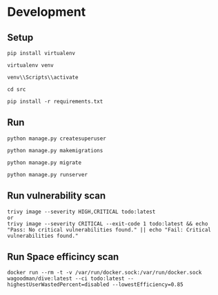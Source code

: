 # Development

## Setup
```
pip install virtualenv

virtualenv venv

venv\\Scripts\\activate

cd src

pip install -r requirements.txt
```

## Run
```
python manage.py createsuperuser

python manage.py makemigrations

python manage.py migrate

python manage.py runserver
```

## Run vulnerability scan

```
trivy image --severity HIGH,CRITICAL todo:latest
or
trivy image --severity CRITICAL --exit-code 1 todo:latest && echo "Pass: No critical vulnerabilities found." || echo "Fail: Critical vulnerabilities found."
```

## Run Space efficincy scan

```
docker run --rm -t -v /var/run/docker.sock:/var/run/docker.sock wagoodman/dive:latest --ci todo:latest --highestUserWastedPercent=disabled --lowestEfficiency=0.85
```